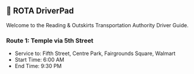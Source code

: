 ## 🚌 ROTA DriverPad  
Welcome to the Reading & Outskirts Transportation Authority Driver Guide.

### Route 1: Temple via 5th Street  
- Service to: Fifth Street, Centre Park, Fairgrounds Square, Walmart  
- Start Time: 6:00 AM  
- End Time: 9:30 PM  
